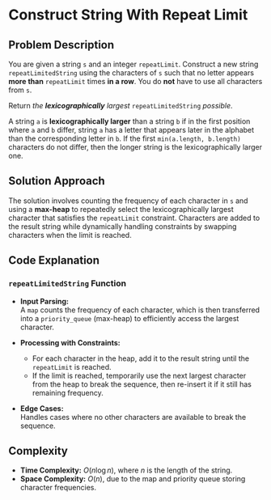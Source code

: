 # Construct String With Repeat Limit

## Problem Description

You are given a string `s` and an integer `repeatLimit`. Construct a new string `repeatLimitedString` using the characters of `s` such that no letter appears **more than** `repeatLimit` times **in a row**. You do **not** have to use all characters from `s`.

Return *the **lexicographically** largest* `repeatLimitedString` *possible*.

A string `a` is **lexicographically larger** than a string `b` if in the first position where `a` and `b` differ, string `a` has a letter that appears later in the alphabet than the corresponding letter in `b`. If the first `min(a.length, b.length)` characters do not differ, then the longer string is the lexicographically larger one.

## Solution Approach

The solution involves counting the frequency of each character in `s` and using a **max-heap** to repeatedly select the lexicographically largest character that satisfies the `repeatLimit` constraint. Characters are added to the result string while dynamically handling constraints by swapping characters when the limit is reached.

## Code Explanation

### `repeatLimitedString` Function

- **Input Parsing:**  
  A `map` counts the frequency of each character, which is then transferred into a `priority_queue` (max-heap) to efficiently access the largest character.

- **Processing with Constraints:**
  - For each character in the heap, add it to the result string until the `repeatLimit` is reached.
  - If the limit is reached, temporarily use the next largest character from the heap to break the sequence, then re-insert it if it still has remaining frequency.

- **Edge Cases:**  
  Handles cases where no other characters are available to break the sequence.

## Complexity

- **Time Complexity:** $O(n \log n)$, where $n$ is the length of the string. 
- **Space Complexity:** $O(n)$, due to the map and priority queue storing character frequencies.
